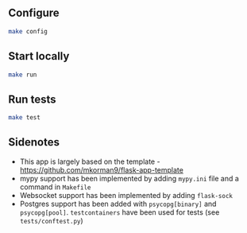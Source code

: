 ## Configure
```sh
make config
```

## Start locally
```sh
make run
```

## Run tests
```sh
make test
```

## Sidenotes

- This app is largely based on the template - https://github.com/mkorman9/flask-app-template
- mypy support has been implemented by adding `mypy.ini` file and
a command in `Makefile`
- Websocket support has been implemented by adding `flask-sock`
- Postgres support has been added with `psycopg[binary]` and `psycopg[pool]`.
`testcontainers` have been used for tests (see `tests/conftest.py`)
